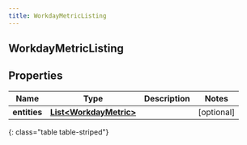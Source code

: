 ```yaml
---
title: WorkdayMetricListing
---
```

## WorkdayMetricListing


## Properties

| Name | Type | Description | Notes |
| ------------ | ------------- | ------------- | ------------- |
| **entities** | <!----><!---->[**List&lt;WorkdayMetric&gt;**](WorkdayMetric.html)<!----> |  |  [optional] |
{: class="table table-striped"}



